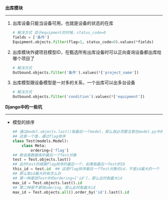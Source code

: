 **出库模块**

---

1. 出库设备只能当设备可用，也就是设备的状态的在库

   ```python
   # 解决方式 显示equipment的时候，status_code=0
   fields = ['条件']
   Equipment.objects.filter(flag=1, status_code=0).values(*fields)
   ```

   

2. 出库模块外键项目模型ID，在甄选所有出库设备时可以正向查询设备都出库给哪个项目了

   ```python
   # 解决方式 
   Outbound.objects.filter('条件').values(*['project_name'])
   ```

   

3. 出库模型跟设备模型是一对多的关系，一个出库可以出多台设备

   ```python
   # 解决方式
   Outbound.objects.filter('condition').values(*['equipment'])
   ```

   

**Django中的一些坑**

----

* 模型的排序

  ```python
  ## 通过model.objects.last()取最后一个model，那么就必须要注意在model.py中的class Meta中的ordering
  ## 这是一个类，通过flag排序
  class Test(models.Model):
      class Meta:
          ordering=['flag']
  ## 取该类数据库中最后一个Test对象
  test = Test.objects.last()
  ## 此时test的根据flag排序的最后一个，如果取最后一Test的ID
  this_id = test.id  ## 这是flag排序最后一个Test对象的id，不是id最大的一个
  ## 那么取id最大的有怎么办
  ## 第一种是改Test中的ordering=['id']，那么此时取最大id
  max_id = Test.objects.last().id
  ## 第二种是不更改odering，那么此时取最大id
  max_id = Test.objects.all().order_by('id').last().id
          
  ```

  

